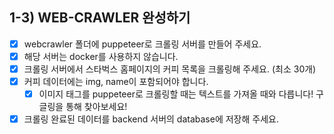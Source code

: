 ## 1-3) WEB-CRAWLER 완성하기

- [X] webcrawler 폴더에 puppeteer로 크롤링 서버를 만들어 주세요.
- [X] 해당 서버는 docker를 사용하지 않습니다.
- [X] 크롤링 서버에서 스타벅스 홈페이지의 커피 목록을 크롤링해 주세요. (최소 30개)
- [X] 커피 데이터에는 img, name이 포함되어야 합니다.
    - [X] 이미지 태그를 puppeteer로 크롤링할 때는 텍스트를 가져올 때와 다릅니다! 구글링을 통해 찾아보세요!
- [X] 크롤링 완료된 데이터를 backend 서버의 database에 저장해 주세요.
